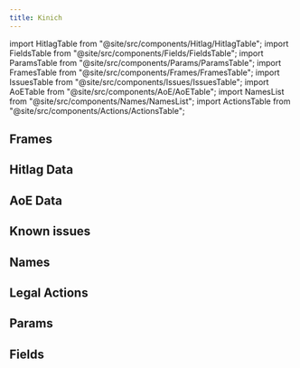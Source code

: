 ```yaml
---
title: Kinich
---
```


import HitlagTable from "@site/src/components/Hitlag/HitlagTable";
import FieldsTable from "@site/src/components/Fields/FieldsTable";
import ParamsTable from "@site/src/components/Params/ParamsTable";
import FramesTable from "@site/src/components/Frames/FramesTable";
import IssuesTable from "@site/src/components/Issues/IssuesTable";
import AoETable from "@site/src/components/AoE/AoETable";
import NamesList from "@site/src/components/Names/NamesList";
import ActionsTable from "@site/src/components/Actions/ActionsTable";

## Frames

<FramesTable item_key="kinich" />

## Hitlag Data

<HitlagTable item_key="kinich" />

## AoE Data

<AoETable item_key="kinich" />

## Known issues

<IssuesTable item_key="kinich" />

## Names

<NamesList item_key="kinich" />

## Legal Actions

<ActionsTable item_key="kinich" />

## Params

<ParamsTable item_key="kinich" />

## Fields

<FieldsTable item_key="kinich" />
